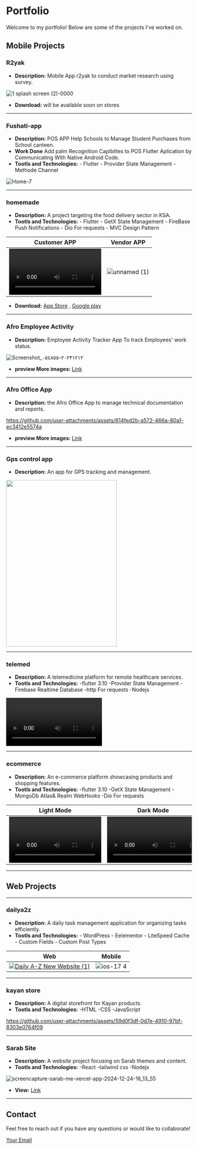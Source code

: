 # Portfolio

Welcome to my portfolio! Below are some of the projects I've worked on.

## Mobile Projects
### R2yak
- **Description:** Mobile App r2yak to conduct market research using survey.
 
 ![1 splash screen (2)-0000](https://github.com/user-attachments/assets/b520a507-9a4b-4a5c-b1db-78a82e73edd4)

- **Download:** will be available soon on stores

---


### Fushati-app
- **Description:** POS APP Help Schools to Manage Student Purchases from  School canteen.
- **Work Done** Add palm Recognition Capibiltes to POS Flutter Aplication by Communicating With Native Android Code.
- **Tootls and Technologies:** - Flutter  - Provider State Management   - Methode Channel 

![Home-7](https://github.com/user-attachments/assets/7736ec69-6c17-4aed-ac2c-09d20575a268) 

---
### homemade
- **Description:** A project targeting the food delivery sector in KSA.
- **Tootls and Technologies:** - Flutter   - GetX State Management   - FireBase Push Notifications   - Dio For requests - MVC Design Pattern

| Customer APP  | Vendor APP |
| ------------- | ------------- |
|  <video src="https://user-images.githubusercontent.com/47029136/158964629-0aa32ef7-4e17-4451-8758-6dc4f82a6916.mp4" width=250 style="display: inline-block;"/></video> | ![unnamed (1)](https://github.com/user-attachments/assets/6721a57e-c17d-4e6e-9cdf-5d0a69c19bfd)|

- **Download:** [App Store](https://apps.apple.com/eg/developer/home-made/id1578447741) ,  [Google play](https://play.google.com/store/apps/developer?id=AZMINAH+AL-TAQNIYYAT+FOR+INFORMATION+TECHNOLOGY&hl=en&gl=US) 

---

### Afro Employee Activity
- **Description:** Employee Activity Tracker App To track Employees' work status.

![Screenshot_٢٠٢٣١٢١٢-٠٥٤٨٥٥](https://github.com/user-attachments/assets/434619e3-7457-4858-9008-30b4b183e590)

- **preview More images:** [Link](https://drive.google.com/drive/u/0/folders/1OR1m-bhzVRlzjX8ojFV_XARJdlsJi9-i)

---
### Afro Office App
- **Description:** the Afro Office App to manage technical documentation and reports.
  

https://github.com/user-attachments/assets/614fed2b-a572-466a-80a1-ec3412e5574a


- **preview More images:** [Link](https://drive.google.com/drive/u/0/folders/1c2tKAMMSkVph_SaeGDz3zr_IaEsdoScG)

---
### Gps control app
- **Description:** An app for GPS tracking and management.
  
<img src="https://github.com/user-attachments/assets/2a89d1d0-03ba-466b-8bdc-a53718dd3a4d" width="300" height="450">



---

### telemed
- **Description:** A telemedicine platform for remote healthcare services.
- **Tootls and Technologies:** -flutter 3.10  -Provider State Management   -Firebase Realtime Database   -http For requests -Nodejs

<video src="https://user-images.githubusercontent.com/47029136/158885302-65133426-0ee8-4d9f-ad39-b8f2fb5ff6ef.mp4" width="260"/></video>

---
### ecommerce
- **Description:** An e-commerce platform showcasing products and shopping features.
- **Tootls and Technologies:** -flutter 3.10  -GetX State Management   -MongoDb Atlas& Realm WebHooks   -Dio For requests
   
| Light Mode  | Dark Mode |
| ------------- | ------------- |
| <video src="https://user-images.githubusercontent.com/47029136/158943416-75f259a4-b681-4830-baf4-24dc554313f1.mp4" width=250/></video> |  <video src="https://user-images.githubusercontent.com/47029136/158943390-0dd961ea-23fd-4b2d-bff5-c0a1e9bb6409.mp4" width=250/></video> |

---



## Web Projects

---
### dailya2z
- **Description:** A daily task management application for organizing tasks efficiently.
- **Tootls and Technologies:** - WordPress - Eelementor - LiteSpeed Cache - Custom Fields - Custom Post Types
  
| Web  | Mobile |
| ------------- | ------------- |
| <a href="https://dailya2z.com/">![Daily A-Z New Website (1)](https://github.com/user-attachments/assets/ebf54611-72e7-47f1-90ea-b71e5dc4384c) </a> | ![ios-17 4](https://github.com/user-attachments/assets/cac4db33-9115-4659-a0a5-458209eb017e) |


---
### kayan store
- **Description:** A digital storefront for Kayan products.
- **Tootls and Technologies:** -HTML  -CSS    -JavaScript

https://github.com/user-attachments/assets/59d0f3df-0d7e-4910-97bf-8303e0764f09

---
### Sarab Site
- **Description:** A website project focusing on Sarab themes and content.
- **Tootls and Technologies:** -React    -tailwind css    -Nodejs

![screencapture-sarab-me-vercel-app-2024-12-24-16_13_55](https://github.com/user-attachments/assets/eae4763e-16ff-4791-996d-717c5d8d84bf)
- **View:** [Link](https://sarab-me.vercel.app/)



---

## Contact

Feel free to reach out if you have any questions or would like to collaborate!

[Your Email](mailto:Abdelrhmanadel2011@gmail.com)
